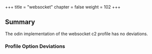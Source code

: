 +++
title = "websocket"
chapter = false
weight = 102
+++

## Summary
The odin implementation of the websocket c2 profile has no deviations.

### Profile Option Deviations
